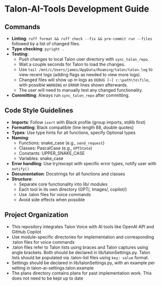 # Talon-AI-Tools Development Guide

## Commands

- **Linting**: `ruff format && ruff check --fix && pre-commit run --files` followed by a list of changed files.
- **Type checking**: `pyright .`
- **Testing**:
  - Push changes to local Talon user directory with `sync_talon_repo`.
  - Wait a couple seconds for Talon to load the changes.
  - Use `tail /mnt/c/Users/james/AppData/Roaming/talon/talon.log` to view recent logs (adding flags as needed to view more logs).
  - Changed files will show up in logs as `DEBUG [~] c:\path\to\file`, with possible `WARNING` or `ERROR` lines shown afterwards.
  - The user will need to manually test any changed functionality.
- **Committing**: Always run `sync_talon_repo` after committing.

## Code Style Guidelines

- **Imports**: Follow `isort` with Black profile (group imports, stdlib first)
- **Formatting**: Black compatible (line length 88, double quotes)
- **Types**: Use type hints for all functions, specify Optional types
- **Naming**:
  - Functions: snake_case (e.g., `send_request`)
  - Classes: PascalCase (e.g., `GPTState`)
  - Constants: UPPER_SNAKE_CASE
  - Variables: snake_case
- **Error handling**: Use try/except with specific error types, notify user with `notify()`
- **Documentation**: Docstrings for all functions and classes
- **Structure**:
  - Separate core functionality into lib/ modules
  - Each tool in its own directory (GPT/, Images/, copilot/)
  - Use .talon files for voice commands
  - Avoid side effects when possible

## Project Organization

- This repository integrates Talon Voice with AI tools like OpenAI API and GitHub Copilot
- Use module-specific directories for implementation and corresponding .talon files for voice commands
- .talon files refer to Talon lists using braces and Talon captures using angle brackets. Both should be declared in lib/talonSettings.py. Talon lists should be populated via .talon-list files using `key: value` format.
- Settings should be declared in lib/talonSettings.py, with an example per setting in talon-ai-settings.talon.example
- The plans directory contains plans for past implementation work. This does not need to be kept up to date
